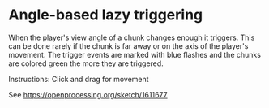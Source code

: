 # Angle-based lazy triggering

When the player's view angle of a chunk changes enough it triggers. This can be done rarely if the chunk is far away or on the axis of the player's movement. The trigger events are marked with blue flashes and the chunks are colored green the more they are triggered.

Instructions: Click and drag for movement

See https://openprocessing.org/sketch/1611677
